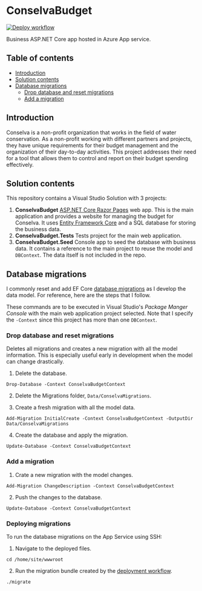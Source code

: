 # ConselvaBudget

[![Deploy workflow](https://github.com/febog/conselva-budget/actions/workflows/main_conselvanet(staging).yml/badge.svg)](https://github.com/febog/conselva-budget/actions/workflows/main_conselvanet(staging).yml)

Business ASP.NET Core app hosted in Azure App service.

## Table of contents

  - [Introduction](#introduction)
  - [Solution contents](#solution-contents)
  - [Database migrations](#database-migrations)
    - [Drop database and reset migrations](#drop-database-and-reset-migrations)
    - [Add a migration](#add-a-migration)

## Introduction

Conselva is a non-profit organization that works in the field of water conservation. As a non-profit working with different partners and projects, they have unique requirements for their budget management and the organization of their day-to-day activities. This project addresses their need for a tool that allows them to control and report on their budget spending effectively.

## Solution contents

This repository contains a Visual Studio Solution with 3 projects:

1. **ConselvaBudget** [ASP.NET Core Razor Pages](https://learn.microsoft.com/en-us/aspnet/core/razor-pages/) web app. This is the main application and provides a website for managing the budget for Conselva. It uses [Entity Framework Core](https://learn.microsoft.com/en-us/aspnet/core/data/ef-rp/intro) and a SQL database for storing the business data.
2. **ConselvaBudget.Tests** Tests project for the main web application.
3. **ConselvaBudget.Seed** Console app to seed the database with business data. It contains a reference to the main project to reuse the model and `DBContext`. The data itself is not included in the repo.

## Database migrations

I commonly reset and add EF Core [database migrations](https://learn.microsoft.com/en-us/ef/core/managing-schemas/migrations/?tabs=vs) as I develop the data model. For reference, here are the steps that I follow.

These commands are to be executed in Visual Studio's *Package Manger Console* with the main web application project selected. Note that I specify the `-Context` since this project has more than one `DBContext`.

### Drop database and reset migrations

Deletes all migrations and creates a new migration with all the model information. This is especially useful early in development when the model can change drastically.

1. Delete the database.

```
Drop-Database -Context ConselvaBudgetContext
```

2. Delete the Migrations folder, `Data/ConselvaMigrations`.

3. Create a fresh migration with all the model data.

```
Add-Migration InitialCreate -Context ConselvaBudgetContext -OutputDir Data/ConselvaMigrations
```

4. Create the database and apply the migration.

```
Update-Database -Context ConselvaBudgetContext
```

### Add a migration

1. Crate a new migration with the model changes.

```
Add-Migration ChangeDescription -Context ConselvaBudgetContext
```

2. Push the changes to the database.

```
Update-Database -Context ConselvaBudgetContext
```

### Deploying migrations

To run the database migrations on the App Service using SSH:

1. Navigate to the deployed files.

```
cd /home/site/wwwroot
```

2. Run the migration bundle created by the [deployment workflow](https://learn.microsoft.com/en-us/azure/app-service/tutorial-dotnetcore-sqldb-app?toc=%2Faspnet%2Fcore%2Ftoc.json&bc=%2Faspnet%2Fcore%2Fbreadcrumb%2Ftoc.json&view=aspnetcore-8.0#4-generate-database-schema).

```
./migrate
```
